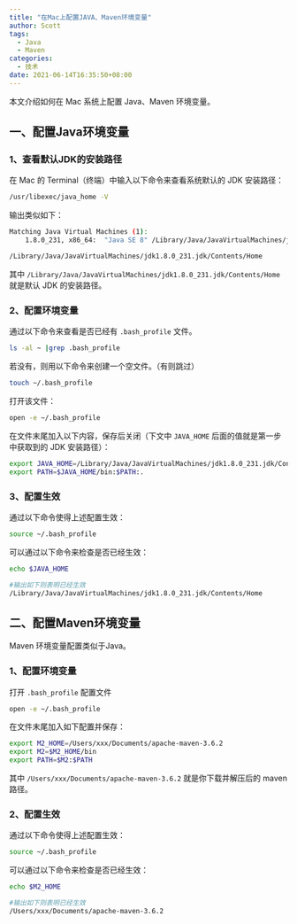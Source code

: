 ```yaml
---
title: "在Mac上配置JAVA、Maven环境变量"
author: Scott
tags:
  - Java
  - Maven
categories:
  - 技术
date: 2021-06-14T16:35:50+08:00
---
```


本文介绍如何在 Mac 系统上配置 Java、Maven 环境变量。

<!--more-->

## 一、配置Java环境变量

### 1、查看默认JDK的安装路径

在 Mac 的 Terminal（终端）中输入以下命令来查看系统默认的 JDK 安装路径：

```bash
/usr/libexec/java_home -V
```

输出类似如下：

```bash
Matching Java Virtual Machines (1):
    1.8.0_231, x86_64:	"Java SE 8"	/Library/Java/JavaVirtualMachines/jdk1.8.0_231.jdk/Contents/Home

/Library/Java/JavaVirtualMachines/jdk1.8.0_231.jdk/Contents/Home
```

其中 `/Library/Java/JavaVirtualMachines/jdk1.8.0_231.jdk/Contents/Home` 就是默认 JDK 的安装路径。

### 2、配置环境变量

通过以下命令来查看是否已经有 `.bash_profile` 文件。

```bash
ls -al ~ |grep .bash_profile
```

若没有，则用以下命令来创建一个空文件。（有则跳过）

```bash
touch ~/.bash_profile
```

打开该文件：

```bash
open -e ~/.bash_profile
```

在文件末尾加入以下内容，保存后关闭（下文中 `JAVA_HOME` 后面的值就是第一步中获取到的 JDK 安装路径）：

```bash
export JAVA_HOME=/Library/Java/JavaVirtualMachines/jdk1.8.0_231.jdk/Contents/Home
export PATH=$JAVA_HOME/bin:$PATH:.
```

### 3、配置生效

通过以下命令使得上述配置生效：

```bash
source ~/.bash_profile
```

可以通过以下命令来检查是否已经生效：

```bash
echo $JAVA_HOME

#输出如下则表明已经生效
/Library/Java/JavaVirtualMachines/jdk1.8.0_231.jdk/Contents/Home
```



## 二、配置Maven环境变量

Maven 环境变量配置类似于Java。

### 1、配置环境变量

打开 `.bash_profile` 配置文件

```bash
open -e ~/.bash_profile
```

在文件末尾加入如下配置并保存：

```bash
export M2_HOME=/Users/xxx/Documents/apache-maven-3.6.2
export M2=$M2_HOME/bin
export PATH=$M2:$PATH
```

其中 `/Users/xxx/Documents/apache-maven-3.6.2` 就是你下载并解压后的 maven 路径。

### 2、配置生效

通过以下命令使得上述配置生效：

```bash
source ~/.bash_profile
```

可以通过以下命令来检查是否已经生效：

```bash
echo $M2_HOME

#输出如下则表明已经生效
/Users/xxx/Documents/apache-maven-3.6.2
```





